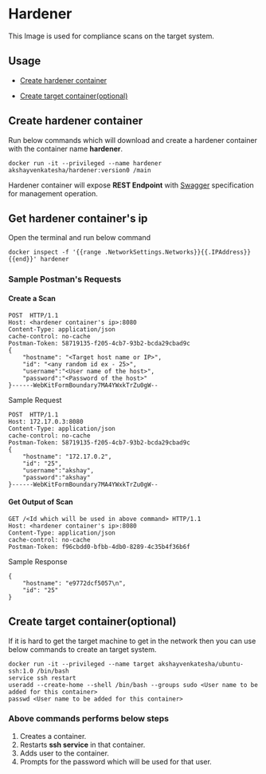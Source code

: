 [swagger]: https://github.com/akshayvenkatesha/hardener/blob/master/swagger/swagger.yml

# Hardener

This Image is used for compliance scans on the target system.

## Usage
- [Create hardener container](#create-hardener-container)

- [Create target container(optional)](#create-target-container(optional))

## Create hardener container
Run below commands which will download and create a hardener container with the container name **hardener**.
```
docker run -it --privileged --name hardener akshayvenkatesha/hardener:version0 /main
```

Hardener container will expose **REST Endpoint** with [Swagger][swagger] specification for management operation.

## Get hardener container's ip
Open the terminal and run below command 
```
docker inspect -f '{{range .NetworkSettings.Networks}}{{.IPAddress}}{{end}}' hardener
```

### Sample Postman's Requests 
#### Create a Scan
```
POST  HTTP/1.1
Host: <hardener container's ip>:8080
Content-Type: application/json
cache-control: no-cache
Postman-Token: 58719135-f205-4cb7-93b2-bcda29cbad9c
{
    "hostname": "<Target host name or IP>",
    "id": "<any random id ex - 25>",
    "username":"<User name of the host>",
    "password":"<Password of the host>"
}------WebKitFormBoundary7MA4YWxkTrZu0gW--
```
Sample Request
```
POST  HTTP/1.1
Host: 172.17.0.3:8080
Content-Type: application/json
cache-control: no-cache
Postman-Token: 58719135-f205-4cb7-93b2-bcda29cbad9c
{
    "hostname": "172.17.0.2",
    "id": "25",
    "username":"akshay",
    "password":"akshay"
}------WebKitFormBoundary7MA4YWxkTrZu0gW--
```

#### Get Output of Scan

```
GET /<Id which will be used in above command> HTTP/1.1
Host: <hardener container's ip>:8080
Content-Type: application/json
cache-control: no-cache
Postman-Token: f96cbdd0-bfbb-4db0-8289-4c35b4f36b6f
```
Sample Response
```
{
    "hostname": "e9772dcf5057\n",
    "id": "25"
}
```

## Create target container(optional)
If it is hard to get the target machine to get in the network then you can use below commands to create an target system.

```
docker run -it --privileged --name target akshayvenkatesha/ubuntu-ssh:1.0 /bin/bash
service ssh restart
useradd --create-home --shell /bin/bash --groups sudo <User name to be added for this container>
passwd <User name to be added for this container>
```
### Above commands performs below steps
1. Creates a container.
2. Restarts **ssh service** in that container.
3. Adds user to the container.
4. Prompts for the password which will be used for that user.